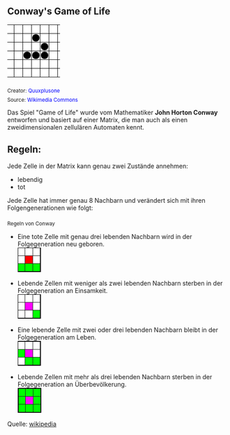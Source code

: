 ﻿## Conway's Game of Life

![Glider](Animated_glider_emblem.gif)

<sub>Creator: <span style="color:blue">Quuxplusone</span></sub>\
<sub>Source: <span style="color:blue">Wikimedia Commons</span></sub>


Das Spiel "Game of Life" wurde vom Mathematiker **John Horton Conway** entworfen und basiert auf einer Matrix, die man auch als einen zweidimensionalen zellulären Automaten kennt.

## Regeln:

Jede Zelle in der Matrix kann genau zwei Zustände annehmen: 
- lebendig
- tot 

Jede Zelle hat immer genau 8 Nachbarn und verändert sich mit ihren Folgengenerationen wie folgt:

<sub>Regeln von Conway</sub>

- Eine tote Zelle mit genau drei lebenden Nachbarn wird in der Folgegeneration neu geboren.\
    ![rule1](Matrix_rule1.png)

- Lebende Zellen mit weniger als zwei lebenden Nachbarn sterben in der Folgegeneration an Einsamkeit.\
    ![rule2](Matrix_rule2.png)

- Eine lebende Zelle mit zwei oder drei lebenden Nachbarn bleibt in der Folgegeneration am Leben.\
    ![rule3](Matrix_rule3.png)

- Lebende Zellen mit mehr als drei lebenden Nachbarn sterben in der Folgegeneration an Überbevölkerung.\
    ![rule4](Matrix_rule4.png)


Quelle: <span style="color:blue">[wikipedia](https://de.wikipedia.org/wiki/Conways_Spiel_des_Lebens)</span>